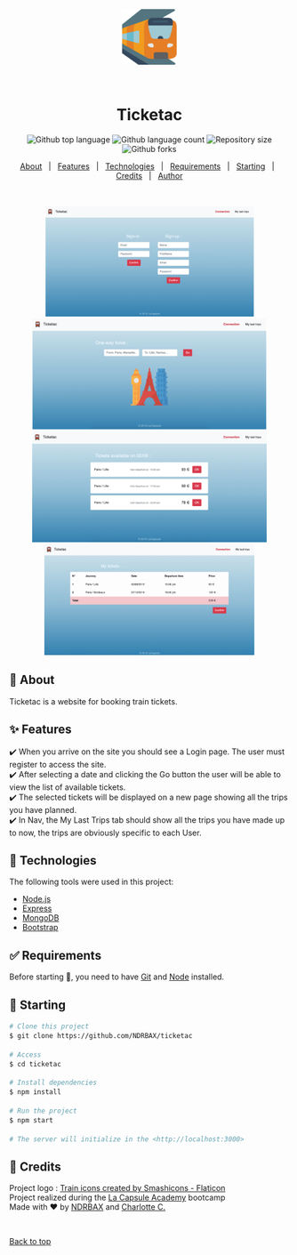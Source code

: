 <div align="center" id="top"> 
  <img src="./assets/train.png" alt="Ticketac" height="100px"/>

  &#xa0;

  <!-- <a href="https://ticketac.netlify.app">Demo</a> -->
</div>

<h1 align="center">Ticketac</h1>

<p align="center">
  <img alt="Github top language" src="https://img.shields.io/github/languages/top/NDRBAX/ticketac?color=56BEB8">
  <img alt="Github language count" src="https://img.shields.io/github/languages/count/NDRBAX/ticketac?color=56BEB8">
  <img alt="Repository size" src="https://img.shields.io/github/repo-size/NDRBAX/ticketac?color=56BEB8">
  <img alt="Github forks" src="https://img.shields.io/github/forks/NDRBAX/ticketac?color=56BEB8" />

  <!-- <img alt="Github issues" src="https://img.shields.io/github/issues/NDRBAX/ticketac?color=56BEB8" /> -->



  <!-- <img alt="Github stars" src="https://img.shields.io/github/stars/NDRBAX/ticketac?color=56BEB8" /> -->
</p>

<!-- Status -->

<!-- <h4 align="center"> 
	🚧  Ticketac 🚀 Under construction...  🚧
</h4> 

<hr> -->

<p align="center">
  <a href="#dart-about">About</a> &#xa0; | &#xa0; 
  <a href="#sparkles-features">Features</a> &#xa0; | &#xa0;
  <a href="#rocket-technologies">Technologies</a> &#xa0; | &#xa0;
  <a href="#white_check_mark-requirements">Requirements</a> &#xa0; | &#xa0;
  <a href="#checkered_flag-starting">Starting</a> &#xa0; | &#xa0;
  <a href="#memo-credits">Credits</a> &#xa0; | &#xa0;
  <a href="https://github.com/NDRBAX" target="_blank">Author</a>
</p>

<br>
<p align="center">
<img src="./assets/signup-preview.jpeg" alt="Ticketac" height="200px"/>
<img src="./assets/homepage-preview.jpeg" alt="Ticketac" height="200px"/>
<img src="./assets/results-preview.jpeg" alt="Ticketac" height="200px"/>
<img src="./assets/my-tickjets-preview.jpeg" alt="Ticketac" height="200px"/>
</p>

## :dart: About ##

Ticketac is a website for booking train tickets. 

## :sparkles: Features ##

:heavy_check_mark: When you arrive on the site you should see a Login page. The user must register to access the site.\
:heavy_check_mark: After selecting a date and clicking the Go button the user will be able to view the list of available tickets.\
:heavy_check_mark: The selected tickets will be displayed on a new page showing all the trips you have planned.\
:heavy_check_mark: In Nav, the My Last Trips tab should show all the trips you have made up to now, the trips are obviously specific to each User.

## :rocket: Technologies ##

The following tools were used in this project:

- [Node.js](https://nodejs.org/en/)
- [Express](https://expressjs.com/)
- [MongoDB](https://www.mongodb.com/)
- [Bootstrap](https://getbootstrap.com/)

## :white_check_mark: Requirements ##

Before starting :checkered_flag:, you need to have [Git](https://git-scm.com) and [Node](https://nodejs.org/en/) installed.

## :checkered_flag: Starting ##

```bash
# Clone this project
$ git clone https://github.com/NDRBAX/ticketac

# Access
$ cd ticketac

# Install dependencies
$ npm install

# Run the project
$ npm start

# The server will initialize in the <http://localhost:3000>
```

## :memo: Credits ##
Project logo : <a href="https://www.flaticon.com/free-icons/train" title="train icons">Train icons created by Smashicons - Flaticon</a>\
Project realized during the <a href="https://www.lacapsule.academy/">La Capsule Academy</a> bootcamp\
Made with :heart: by <a href="https://github.com/NDRBAX" target="_blank">NDRBAX</a> and <a href="https://github.com/Charlie7002" target="_blank">Charlotte C.</a>

&#xa0;

<a href="#top">Back to top</a>
